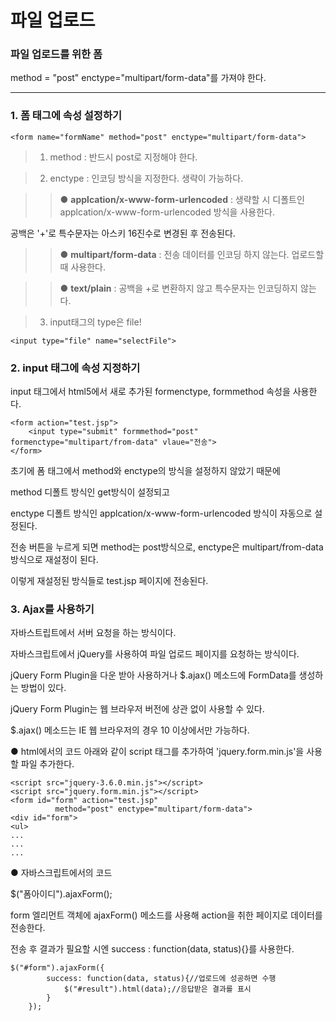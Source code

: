 파일 업로드
=======



### 파일 업로드를 위한 폼

method = "post" enctype="multipart/form-data"를 가져야 한다.


-----------------------

### 1. 폼 태그에 속성 설정하기

```
<form name="formName" method="post" enctype="multipart/form-data">
```


> 1. method : 반드시 post로 지정해야 한다.









> 2. enctype : 인코딩 방식을 지정한다. 생략이 가능하다.




>   > ● **applcation/x-www-form-urlencoded** : 생략할 시 디폴트인 applcation/x-www-form-urlencoded 방식을 사용한다.




공백은 '+'로 특수문자는 아스키 16진수로 변경된 후 전송된다.




 >   > ●  **multipart/form-data** : 전송 데이터를 인코딩 하지 않는다. 업로드할 때 사용한다.



 >   > ● **text/plain** : 공백을 +로 변환하지 않고 특수문자는 인코딩하지 않는다. 







 > 3. input태그의 type은 file!
 ```
<input type="file" name="selectFile">
 ```







### 2. input 태그에 속성 지정하기
input 태그에서 html5에서 새로 추가된 formenctype, formmethod 속성을 사용한다.

```
<form action="test.jsp">
    <input type="submit" formmethod="post" formenctype="multipart/from-data" vlaue="전송">
</form>
```



초기에 폼 태그에서 method와 enctype의 방식을 설정하지 않았기 때문에



method 디폴트 방식인 get방식이 설정되고



enctype 디폴트 방식인 applcation/x-www-form-urlencoded 방식이 자동으로 설정된다.



전송 버튼을 누르게 되면 method는 post방식으로, enctype은 multipart/from-data 방식으로 재설정이 된다.



이렇게 재설정된 방식들로 test.jsp 페이지에 전송된다.







### 3. Ajax를 사용하기

자바스트립트에서 서버 요청을 하는 방식이다.



자바스크립트에서 jQuery를 사용하여 파일 업로드 페이지를 요청하는 방식이다.



jQuery Form Plugin을 다운 받아 사용하거나 $.ajax() 메소드에 FormData를 생성하는 방법이 있다.




jQuery Form Plugin는 웹 브라우저 버전에 상관 없이 사용할 수 있다.




$.ajax() 메소드는 IE 웹 브라우저의 경우 10 이상에서만 가능하다.



● html에서의 코드
아래와 같이 script 태그를 추가하여 'jquery.form.min.js'을 사용할 파일 추가한다.
```
<script src="jquery-3.6.0.min.js"></script>
<script src="jquery.form.min.js"></script> 
<form id="form" action="test.jsp" 
          method="post" enctype="multipart/form-data">
<div id="form">
<ul>
...
...
...
```

● 자바스크립트에서의 코드

$("폼아이디").ajaxForm();



form 엘리먼트 객체에 ajaxForm() 메소드를 사용해 action을 취한 페이지로 데이터를 전송한다.



전송 후 결과가 필요할 시엔 success : function(data, status){}를 사용한다.
```
$("#form").ajaxForm({
		success: function(data, status){//업로드에 성공하면 수행
   			$("#result").html(data);//응답받은 결과를 표시
   		}
    });
```